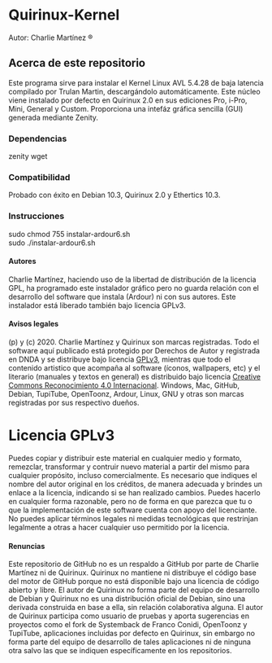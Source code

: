 # Quirinux-Kernel
Autor: Charlie Martínez ®
## Acerca de este repositorio
Este programa sirve para instalar el Kernel Linux AVL 5.4.28 de baja latencia compilado por Trulan Martin, descargándolo automáticamente. Este núcleo viene instalado por defecto en Quirinux 2.0 en sus ediciones Pro, i-Pro, Mini, General y Custom. Proporciona una intefáz gráfica sencilla (GUI) generada mediante Zenity. 
### Dependencias
zenity
wget
### Compatibilidad
Probado con éxito en Debian 10.3, Quirinux 2.0 y Ethertics 10.3.
### Instrucciones
sudo chmod 755 instalar-ardour6.sh </br>
sudo ./instalar-ardour6.sh
#### Autores
Charlie Martínez, haciendo uso de la libertad de distribución de la licencia GPL, ha programado este instalador gráfico pero no guarda relación con el desarrollo del software que instala (Ardour) ni con sus autores. Este instalador está liberado también bajo licencia GPLv3. 
#### Avisos legales
(p) y (c) 2020. Charlie Martínez y Quirinux son marcas registradas. Todo el software aquí publicado está protegido por Derechos de Autor y registrada en DNDA y se distribuye bajo licencia <a href="https://lslspanish.github.io/translation_GPLv3_to_spanish/">GPLv3</a>, mientras que todo el contenido artistico que acompaña al software (íconos, wallpapers, etc) y el literario (manuales y textos en general) es distribuido bajo licencia <a href="https://creativecommons.org/licenses/by/4.0/deed.es">Creative Commons Reconocimiento 4.0 Internacional</a>. Windows, Mac, GitHub, Debian, TupiTube, OpenToonz, Ardour, Linux, GNU  y otras son marcas registradas por sus respectivo dueños.
# Licencia GPLv3
Puedes copiar y distribuir este material en cualquier medio y formato, remezclar, transformar y contruir nuevo material a partir del mismo para cualquier propósito, incluso comercialmente. Es necesario que indiques el nombre del autor original en los créditos, de manera adecuada y brindes un enlace a la licencia, indicando si se han realizado cambios. Puedes hacerlo en cualquier forma razonable, pero no de forma en que parezca que tu o que la implementación de este software cuenta con apoyo del licenciante. No puedes aplicar términos legales ni medidas tecnológicas que restrinjan legalmente a otras a hacer cualquier uso permitido por la licencia. 
#### Renuncias
Este repositorio de GitHub no es un respaldo a GitHub por parte de Charlie Martínez ni de Quirinux. Quirinux no mantiene ni distribuye el código base del motor de GitHub porque no está disponible bajo una licencia de código abierto y libre.
El autor de Quirinux no forma parte del equipo de desarrollo de Debian y Quirinux no es una distribución oficial de Debian, sino una derivada construida en base a ella, sin relación colaborativa alguna. 
El autor de Quirinux participa como usuario de pruebas y aporta sugerencias en proyectos como el fork de Systemback de Franco Conidi, OpenToonz y TupiTube, aplicaciones incluidas por defecto en Quirinux, sin embargo no forma parte del equipo de desarrollo de tales aplicaciones ni de ninguna otra salvo las que se indiquen específicamente en los repositorios.

